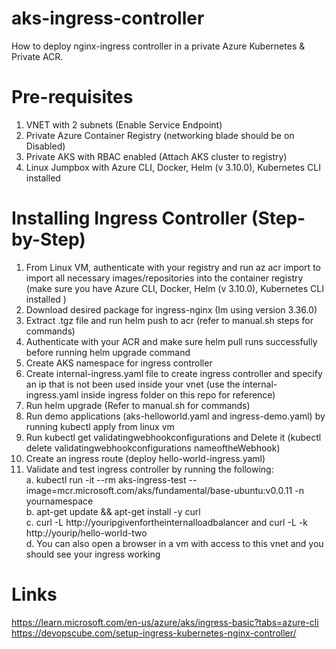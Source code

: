 # aks-ingress-controller
How to deploy nginx-ingress controller in a private Azure Kubernetes & Private ACR.  

# Pre-requisites
1. VNET with 2 subnets (Enable Service Endpoint)
2. Private Azure Container Registry (networking blade should be on Disabled)
3. Private AKS with RBAC enabled (Attach AKS cluster to registry)
4. Linux Jumpbox with Azure CLI, Docker, Helm (v 3.10.0), Kubernetes CLI installed


# Installing Ingress Controller (Step-by-Step)
1. From Linux VM, authenticate with your registry and run az acr import to import all necessary images/repositories into the container registry (make sure you have Azure CLI, Docker, Helm (v 3.10.0), Kubernetes CLI installed )
2. Download desired package for ingress-nginx (Im using version 3.36.0)
3. Extract .tgz file and run helm push to acr (refer to manual.sh steps for commands)
4. Authenticate with your ACR and make sure helm pull runs successfully before running helm upgrade command
5. Create AKS namespace for ingress controller
6. Create internal-ingress.yaml file to create ingress controller and specify an ip that is not been used inside your vnet (use the internal-ingress.yaml inside ingress folder on this repo for reference)
7. Run helm upgrade (Refer to manual.sh for commands)
8. Run demo applications (aks-helloworld.yaml and ingress-demo.yaml) by running kubectl apply from linux vm
9. Run kubectl get validatingwebhookconfigurations and Delete it (kubectl delete validatingwebhookconfigurations nameoftheWebhook)
10. Create an ingress route (deploy hello-world-ingress.yaml) 
11. Validate and test ingress controller by running the following: 
    <br>a. kubectl run -it --rm aks-ingress-test --image=mcr.microsoft.com/aks/fundamental/base-ubuntu:v0.0.11 -n yournamespace <br>
    b. apt-get update && apt-get install -y curl<br>
    c. curl -L http://youripgivenfortheinternalloadbalancer and curl -L -k http://yourip/hello-world-two <br>
    d. You can also open a browser in a vm with access to this vnet and you should see your ingress working <br>
    
    
# Links
https://learn.microsoft.com/en-us/azure/aks/ingress-basic?tabs=azure-cli
https://devopscube.com/setup-ingress-kubernetes-nginx-controller/

